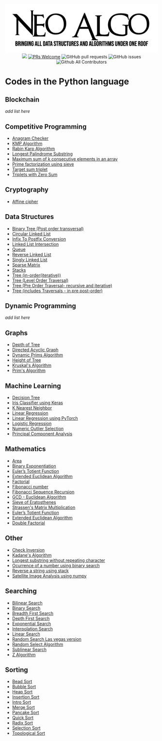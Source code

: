 
<p align="center">
    <img src="../img/neo_algo.png"><br>
    <img src="https://img.shields.io/github/license/tesseractcoding/neoalgo?style=flat">
    <a href="http://makeapullrequest.com" target="_blank"><img src="https://img.shields.io/badge/PRs-welcome-brightgreen.svg?style=flat" alt="PRs Welcome"></a>
    <img alt="GitHub pull requests" src="https://img.shields.io/github/issues-pr/tesseractcoding/neoalgo">
    <img alt="GitHub issues" src="https://img.shields.io/github/issues/tesseractcoding/neoalgo">
    <img alt="Github All Contributors" src="https://img.shields.io/github/all-contributors/tesseractcoding/neoalgo">
</p>

# Codes in the Python language

## Blockchain
_add list here_


## Competitive Programming
* [Anagram Checker](cp/anagram_checker.py)
* [KMP Algorithm](cp/KMP_Algorithm.py)
* [Rabin Karp Algorithm](cp/Rabin_Karp.py)
* [Longest Palindrome Substring](cp/Longest_Palindrome_Substring.py)
* [Maximum sum of k consecutive elements in an array](cp/max_sum_k_consecutive_elements.py)
* [Prime factorization using sieve](cp/Prime_factorisation_using_sieve.py)
* [Target sum triplet](cp/Target_Sum_Triplet.py)
* [Triplets with Zero Sum](cp/find_Triplets_with_zero_sum.py)


## Cryptography
* [Affine cipher](cryptography/AffineCipher.py)


## Data Structures
* [Binary Tree (Post order transversal)](ds/Binary_tree_post_order.py)
* [Circular Linked List](ds/Circular_LinkedList.py)
* [Infix To Postfix Conversion](ds/Infix_To_Postfix_Conversion.py)
* [Linked List Intersection](ds/linkedListIntersection.py)
* [Queue](ds/Queue.py)
* [Reverse Linked List](ds/Reverse_linked_list.py)
* [Singly Linked List](ds/SinglyLinkedList.py)
* [Sparse Matrix ](ds/Sparse_matrix_Operation.py)
* [Stacks](ds/Stacks.py)
* [Tree (in-order(iterative))](ds/Tree_Iterative_InOrder_Traversal.py)
* [Tree (Level Order Traversal)](ds/Tree_Level_Order_Traversal.py)
* [Tree (Pre Order Traversal- recursive and iterative)](ds/Tree_preOrder_traversal.py)
* [Tree (includes Traversals - in,pre,post-order)](ds/Tree_Traversals_In_Pre_Post_Order.py)


## Dynamic Programming
_add list here_


## Graphs
* [Depth of Tree](graphs/Depth_Of_Tree.py)
* [Directed Acyclic Graph](graphs/Directed_Acyclic_Graph.py)
* [Dynamic Prims Algorithm](graphs/Prims_Algo_dynamic.py)
* [Height of Tree](graphs/height_of_given_tree.py)
* [Kruskal's Algorithm](graphs/Kruskal_Algorithm.py) 
* [Prim's Algorithm](graphs/Prim_Algorithm.py)


## Machine Learning
* [Decision Tree](ml/DecisionTree_From_Scratch.ipynb)
* [Iris Classifier using Keras](ml/Iris_Classifier_using_Keras.ipynb)
* [K Nearest Neighbor](ml/K_nearest_neighbors.ipynb)
* [Linear Regression](ml/Linear_Regression.ipynb)
* [Linear Regression using PyTorch](ml/Linear_Regression_using_PyTorch.ipynb)
* [Logistic Regression](ml/Logistic_Regression.ipynb)
* [Numeric Outlier Selection](ml/Numerical_outlier_method.ipynb)
* [Principal Component Analysis](ml/principal_component_analysis.ipynb)


## Mathematics
* [Area](math/Area.py)
* [Binary Exponentiation](math/Binary_Exponentiation.py)
* [Euler’s Totient Function](math/euler_totient_function.py)
* [Extended Euclidean Algorithm](math/Extended_Euclidean_Algorithm.py)
* [Factorial](math/factorial.py)
* [Fibonacci number](math/Fibonacci.py)
* [Fibonacci Sequence Recursion](math/fibonacci_recursion.py)
* [GCD - Euclidean Algorithm](math/GCD_Euclidean_Algorithm.py)
* [Sieve of Eratosthenes](math/prime_number_using_sieve_of_Eratosthenes.py)
* [Strassen's Matrix Multiplication](math/Strassen's_Matrix_Mul.py)
* [Euler’s Totient Function](math/euler_totient_function.py)
* [Extended Euclidean Algorithm](math/Extended_Euclidean_Algorithm.py)
* [Double Factorial](math/double_factorial.py)


## Other
* [Check Inversion](other/Check_Inversion.py)
* [Kadane's Algorithm](other/Kadanes_Algorithm.py)
* [Longest substring without repeating character](other/longest_Substring.py)
* [Ocurrence of a number using binary search](other/find_freq_using_bs.py)
* [Reverse a string using stack](other/Reverse_string_using_stack.py)
* [Satellite Image Analysis using numpy](other/Satellite_Image_Analysis_using_numpy.ipynb)


## Searching
* [Bilinear Search](search/bilinear.py)
* [Binary Search](search/binarysearch.py)
* [Breadth First Search](search/bfs.py)
* [Depth First Search](search/dfs.py)
* [Exponential Search](search/exponential_search.py)
* [Interpolation Search](search/Interpolation_Search.py)
* [Linear Search](search/Linear_Search.py)
* [Random Search Las vegas version](search/random_search_las_vegas.py)
* [Random Select Algorithm](search/random_select.py)
* [Sublinear Search](search/Sublinear_search.ipynb)
* [Z Algorithm](search/Z_Algorithm_HakinCode.py)


## Sorting
* [Bead Sort](sort/Bead_Sort.py)
* [Bubble Sort](sort/Bubble_Sort.py)
* [Heap Sort](sort/Heap_sort.py)
* [Insertion Sort](sort/insertion.py)
* [Intro Sort](sort/IntroSort.py)
* [Merge Sort](sort/Merge_Sort.py)
* [Pancake Sort](sort/pancakesorting.py)
* [Quick Sort](sort/QuickSort.py)
* [Radix Sort](sort/Radix_Sort.py)
* [Selection Sort](sort/Selection_Sort.py)
* [Topological Sort](sort/topological_sort.py)

